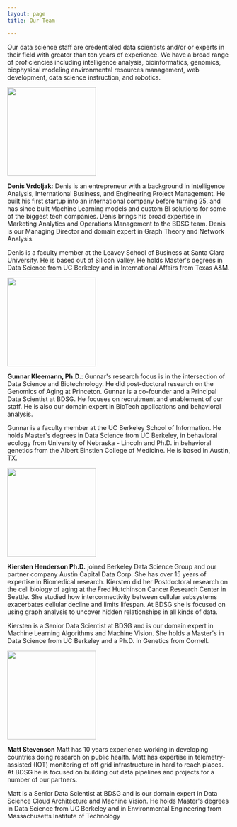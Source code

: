 ```yaml
---
layout: page
title: Our Team

---
```


Our data science staff are credentialed data scientists and/or or experts in their field with greater than ten years of experience. We have a broad range of proficiencies including intelligence analysis, bioinformatics, genomics, biophysical modeling environmental resources management, web development, data science instruction, and robotics. 

  <div class="col-md-4" markdown="1">
  <img height="200px" class="center-block" src="../img/DVrdoljak.jpg">
  </div>

**Denis Vrdoljak:** Denis is an entrepreneur with a background in Intelligence Analysis, International Business, and Engineering Project Management. He built his first startup into an international company before turning 25, and has since built Machine Learning models and custom BI solutions for some of the biggest tech companies. Denis brings his broad expertise in Marketing Analytics and Operations Management to the BDSG team. Denis is our Managing Director and domain expert in Graph Theory and Network Analysis.

Denis is a faculty member at the Leavey School of Business at Santa Clara University. He is based out of Silicon Valley. He holds Master's degrees in Data Science from UC Berkeley and in International Affairs from Texas A&M. 


  <div class="col-md-4" markdown="1">
  <img height="200px" class="center-block" src="../img/team/GKleemann.jpg">
  </div>


**Gunnar Kleemann, Ph.D.**: Gunnar's research focus is in the intersection of Data Science and Biotechnology. He did post-doctoral research on the Genomics of Aging at Princeton. Gunnar is a co-founder and a Principal Data Scientist at BDSG. He focuses on recruitment and enablement of our staff. He is also our domain expert in BioTech applications and behavioral analysis.

Gunnar is a faculty member at the UC Berkeley School of Information. He holds Master's degrees in Data Science from UC Berkeley, in behavioral ecology from University of Nebraska - Lincoln and Ph.D. in behavioral genetics from the Albert Einstien College of Medicine. He is based in Austin, TX. 

  <div class="col-md-4" markdown="1">
  <img height="200px" class="center-block" src="../img/kiersten_orig.jpg">
  </div>

**Kiersten Henderson Ph.D.** joined Berkeley Data Science Group and our partner company Austin Capital Data Corp.  She has over 15 years of expertise in Biomedical research.  Kiersten did her Postdoctoral research on the cell biology of aging at the Fred Hutchinson Cancer Research Center in Seattle.  She studied how interconnectivity between cellular subsystems exacerbates cellular decline and limits lifespan. At BDSG she is focused on using graph analysis to uncover hidden relationships in all kinds of data. 

Kiersten is a Senior Data Scientist at BDSG and is our domain expert in Machine Learning Algorithms and Machine Vision. She holds a Master's in Data Science from UC Berkeley and a Ph.D. in Genetics from Cornell.

<div class="col-md-4" markdown="1">
  <img height="200px" class="center-block" src="../img/matt_orig.jpg">
  </div>

**Matt Stevenson**  Matt has 10 years experience  working in developing countries doing research on public health.  Matt has expertise in telemetry-assisted (IOT) monitoring of off grid infrastructure in hard to reach places.  At BDSG he is focused on building out data pipelines and projects for a number of our partners. 

Matt is a Senior Data Scientist at BDSG and is our domain expert in Data Science Cloud Architecture and Machine Vision. He holds Master's degrees in Data Science from UC Berkeley and in Environmental Engineering from Massachusetts Institute of Technology
